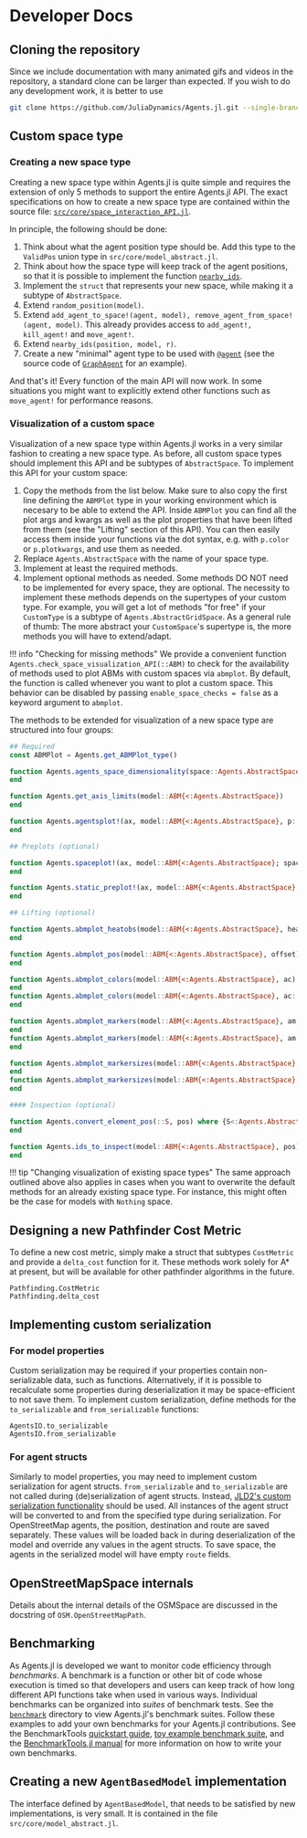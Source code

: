 # Developer Docs

## Cloning the repository

Since we include documentation with many animated gifs and videos in the repository, a standard clone can be larger than expected.
If you wish to do any development work, it is better to use

```bash
git clone https://github.com/JuliaDynamics/Agents.jl.git --single-branch
```

## Custom space type

### Creating a new space type
Creating a new space type within Agents.jl is quite simple and requires the extension of only 5 methods to support the entire Agents.jl API. 
The exact specifications on how to create a new space type are contained within the source file: [`src/core/space_interaction_API.jl`](https://github.com/JuliaDynamics/Agents.jl/blob/main/src/core/space_interaction_API.jl).

In principle, the following should be done:

1. Think about what the agent position type should be. Add this type to the `ValidPos` union type in `src/core/model_abstract.jl`.
1. Think about how the space type will keep track of the agent positions, so that it is possible to implement the function [`nearby_ids`](@ref).
1. Implement the `struct` that represents your new space, while making it a subtype of `AbstractSpace`.
1. Extend `random_position(model)`.
1. Extend `add_agent_to_space!(agent, model), remove_agent_from_space!(agent, model)`. This already provides access to `add_agent!, kill_agent!` and `move_agent!`.
1. Extend `nearby_ids(position, model, r)`.
1. Create a new "minimal" agent type to be used with [`@agent`](@ref) (see the source code of [`GraphAgent`](@ref) for an example).

And that's it! Every function of the main API will now work. In some situations you might want to explicitly extend other functions such as `move_agent!` for performance reasons.

### Visualization of a custom space
Visualization of a new space type within Agents.jl works in a very similar fashion to 
creating a new space type.
As before, all custom space types should implement this API and be subtypes of 
`AbstractSpace`.
To implement this API for your custom space:

1. Copy the methods from the list below.
    Make sure to also copy the first line defining the `ABMPlot` type in your working 
    environment which is necesary to be able to extend the API.
    Inside `ABMPlot` you can find all the plot args and kwargs as well as the plot 
    properties that have been lifted from them (see the "Lifting" section of this API).
    You can then easily access them inside your functions via the dot syntax, e.g. with
    `p.color` or `p.plotkwargs`, and use them as needed.
1. Replace `Agents.AbstractSpace` with the name of your space type.
1. Implement at least the required methods.
1. Implement optional methods as needed.
    Some methods DO NOT need to be implemented for every space, they are optional.
    The necessity to implement these methods depends on the supertypes of your custom type.
    For example, you will get a lot of methods "for free" if your `CustomType` is a subtype 
    of `Agents.AbstractGridSpace`.
    As a general rule of thumb: The more abstract your `CustomSpace`'s supertype is, the 
    more methods you will have to extend/adapt.

!!! info "Checking for missing methods"
    We provide a convenient function `Agents.check_space_visualization_API(::ABM)` to check 
    for the availability of methods used to plot ABMs with custom spaces via `abmplot`. 
    By default, the function is called whenever you want to plot a custom space. 
    This behavior can be disabled by passing `enable_space_checks = false` as a keyword 
    argument to `abmplot`.

The methods to be extended for visualization of a new space type are structured into four
groups:

```julia
## Required
const ABMPlot = Agents.get_ABMPlot_type()

function Agents.agents_space_dimensionality(space::Agents.AbstractSpace) 
end

function Agents.get_axis_limits(model::ABM{<:Agents.AbstractSpace})
end

function Agents.agentsplot!(ax, model::ABM{<:Agents.AbstractSpace}, p::ABMPlot)
end

## Preplots (optional)

function Agents.spaceplot!(ax, model::ABM{<:Agents.AbstractSpace}; spaceplotkwargs...)
end

function Agents.static_preplot!(ax, model::ABM{<:Agents.AbstractSpace}, p::ABMPlot)
end

## Lifting (optional)

function Agents.abmplot_heatobs(model::ABM{<:Agents.AbstractSpace}, heatarray)
end

function Agents.abmplot_pos(model::ABM{<:Agents.AbstractSpace}, offset)
end

function Agents.abmplot_colors(model::ABM{<:Agents.AbstractSpace}, ac)
end
function Agents.abmplot_colors(model::ABM{<:Agents.AbstractSpace}, ac::Function)
end

function Agents.abmplot_markers(model::ABM{<:Agents.AbstractSpace}, am, pos)
end
function Agents.abmplot_markers(model::ABM{<:Agents.AbstractSpace}, am::Function, pos)
end

function Agents.abmplot_markersizes(model::ABM{<:Agents.AbstractSpace}, as)
end
function Agents.abmplot_markersizes(model::ABM{<:Agents.AbstractSpace}, as::Function)
end

#### Inspection (optional)

function Agents.convert_element_pos(::S, pos) where {S<:Agents.AbstractSpace}
end

function Agents.ids_to_inspect(model::ABM{<:Agents.AbstractSpace}, pos)
end
```

!!! tip "Changing visualization of existing space types" 
    The same approach outlined above also applies in cases when you want to overwrite the 
    default methods for an already existing space type.
    For instance, this might often be the case for models with `Nothing` space.

## Designing a new Pathfinder Cost Metric

To define a new cost metric, simply make a struct that subtypes `CostMetric` and provide
a `delta_cost` function for it. These methods work solely for A* at present, but
will be available for other pathfinder algorithms in the future.

```@docs
Pathfinding.CostMetric
Pathfinding.delta_cost
```

## Implementing custom serialization

### For model properties
Custom serialization may be required if your properties contain non-serializable data, such as
functions. Alternatively, if it is possible to recalculate some properties during deserialization
it may be space-efficient to not save them. To implement custom serialization, define methods
for the `to_serializable` and `from_serializable` functions:

```@docs
AgentsIO.to_serializable
AgentsIO.from_serializable
```

### For agent structs
Similarly to model properties, you may need to implement custom serialization for agent structs.
`from_serializable` and `to_serializable` are not called during (de)serialization of agent structs.
Instead, [JLD2's custom serialization functionality](https://juliaio.github.io/JLD2.jl/stable/customserialization/)
should be used. All instances of the agent struct will be converted to and from the specified
type during serialization. For OpenStreetMap agents, the position, destination and route are
saved separately. These values will be loaded back in during deserialization of the model and
override any values in the agent structs. To save space, the agents in the serialized model
will have empty `route` fields.

## OpenStreetMapSpace internals
Details about the internal details of the OSMSpace are discussed in the docstring of `OSM.OpenStreetMapPath`.

## Benchmarking
As Agents.jl is developed we want to monitor code efficiency through
_benchmarks_. A benchmark is a function or other bit of code whose execution is
timed so that developers and users can keep track of how long different API
functions take when used in various ways. Individual benchmarks can be organized
into _suites_ of benchmark tests. See the
[`benchmark`](https://github.com/JuliaDynamics/Agents.jl/tree/main/benchmark)
directory to view Agents.jl's benchmark suites. Follow these examples to add
your own benchmarks for your Agents.jl contributions. See the BenchmarkTools
[quickstart guide](https://github.com/JuliaCI/BenchmarkTools.jl#quick-start),
[toy example benchmark
suite](https://github.com/JuliaCI/BenchmarkTools.jl/blob/master/benchmark/benchmarks.jl),
and the [BenchmarkTools.jl
manual](https://juliaci.github.io/BenchmarkTools.jl/dev/manual/#Benchmarking-basics)
for more information on how to write your own benchmarks.

## Creating a new `AgentBasedModel` implementation

The interface defined by `AgentBasedModel`, that needs to be satisfied by new implementations, is very small. It is contained in the file `src/core/model_abstract.jl`.